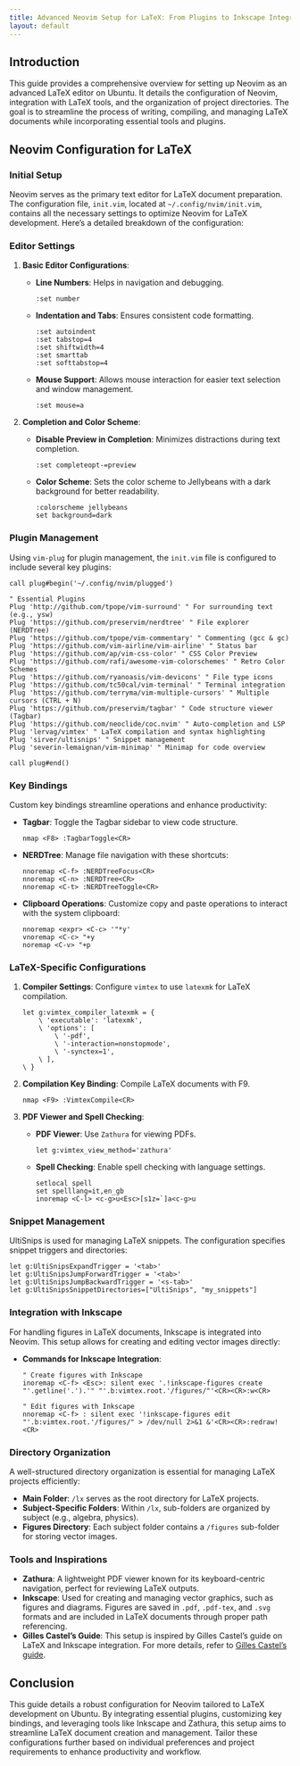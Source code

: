 ```yaml
---
title: Advanced Neovim Setup for LaTeX: From Plugins to Inkscape Integration on Ubuntu
layout: default
---
```


## Introduction

This guide provides a comprehensive overview for setting up Neovim as an advanced LaTeX editor on Ubuntu. It details the configuration of Neovim, integration with LaTeX tools, and the organization of project directories. The goal is to streamline the process of writing, compiling, and managing LaTeX documents while incorporating essential tools and plugins.

## Neovim Configuration for LaTeX

### Initial Setup

Neovim serves as the primary text editor for LaTeX document preparation. The configuration file, `init.vim`, located at `~/.config/nvim/init.vim`, contains all the necessary settings to optimize Neovim for LaTeX development. Here’s a detailed breakdown of the configuration:

### Editor Settings

1. **Basic Editor Configurations**:
   - **Line Numbers**: Helps in navigation and debugging.
     ```vim
     :set number
     ```

   - **Indentation and Tabs**: Ensures consistent code formatting.
     ```vim
     :set autoindent
     :set tabstop=4
     :set shiftwidth=4
     :set smarttab
     :set softtabstop=4
     ```

   - **Mouse Support**: Allows mouse interaction for easier text selection and window management.
     ```vim
     :set mouse=a
     ```

2. **Completion and Color Scheme**:
   - **Disable Preview in Completion**: Minimizes distractions during text completion.
     ```vim
     :set completeopt-=preview
     ```

   - **Color Scheme**: Sets the color scheme to Jellybeans with a dark background for better readability.
     ```vim
     :colorscheme jellybeans
     set background=dark
     ```

### Plugin Management

Using `vim-plug` for plugin management, the `init.vim` file is configured to include several key plugins:

```vim
call plug#begin('~/.config/nvim/plugged')

" Essential Plugins
Plug 'http://github.com/tpope/vim-surround' " For surrounding text (e.g., ysw)
Plug 'https://github.com/preservim/nerdtree' " File explorer (NERDTree)
Plug 'https://github.com/tpope/vim-commentary' " Commenting (gcc & gc)
Plug 'https://github.com/vim-airline/vim-airline' " Status bar
Plug 'https://github.com/ap/vim-css-color' " CSS Color Preview
Plug 'https://github.com/rafi/awesome-vim-colorschemes' " Retro Color Schemes
Plug 'https://github.com/ryanoasis/vim-devicons' " File type icons
Plug 'https://github.com/tc50cal/vim-terminal' " Terminal integration
Plug 'https://github.com/terryma/vim-multiple-cursors' " Multiple cursors (CTRL + N)
Plug 'https://github.com/preservim/tagbar' " Code structure viewer (Tagbar)
Plug 'https://github.com/neoclide/coc.nvim' " Auto-completion and LSP
Plug 'lervag/vimtex' " LaTeX compilation and syntax highlighting
Plug 'sirver/ultisnips' " Snippet management
Plug 'severin-lemaignan/vim-minimap' " Minimap for code overview

call plug#end()
```

### Key Bindings

Custom key bindings streamline operations and enhance productivity:

- **Tagbar**: Toggle the Tagbar sidebar to view code structure.
  ```vim
  nmap <F8> :TagbarToggle<CR>
  ```

- **NERDTree**: Manage file navigation with these shortcuts:
  ```vim
  nnoremap <C-f> :NERDTreeFocus<CR>
  nnoremap <C-n> :NERDTree<CR>
  nnoremap <C-t> :NERDTreeToggle<CR>
  ```

- **Clipboard Operations**: Customize copy and paste operations to interact with the system clipboard:
  ```vim
  nnoremap <expr> <C-c> '"*y'
  vnoremap <C-c> "+y
  noremap <C-v> "+p
  ```

### LaTeX-Specific Configurations

1. **Compiler Settings**: Configure `vimtex` to use `latexmk` for LaTeX compilation.
   ```vim
   let g:vimtex_compiler_latexmk = {
       \ 'executable': 'latexmk',
       \ 'options': [
           \ '-pdf',
           \ '-interaction=nonstopmode',
           \ '-synctex=1',
       \ ],
   \ }
   ```

2. **Compilation Key Binding**: Compile LaTeX documents with F9.
   ```vim
   nmap <F9> :VimtexCompile<CR>
   ```

3. **PDF Viewer and Spell Checking**:
   - **PDF Viewer**: Use `Zathura` for viewing PDFs.
     ```vim
     let g:vimtex_view_method='zathura'
     ```

   - **Spell Checking**: Enable spell checking with language settings.
     ```vim
     setlocal spell
     set spelllang=it,en_gb
     inoremap <C-l> <c-g>u<Esc>[s1z=`]a<c-g>u
     ```

### Snippet Management

UltiSnips is used for managing LaTeX snippets. The configuration specifies snippet triggers and directories:

```vim
let g:UltiSnipsExpandTrigger = '<tab>'
let g:UltiSnipsJumpForwardTrigger = '<tab>'
let g:UltiSnipsJumpBackwardTrigger = '<s-tab>'
let g:UltiSnipsSnippetDirectories=["UltiSnips", "my_snippets"]
```

### Integration with Inkscape

For handling figures in LaTeX documents, Inkscape is integrated into Neovim. This setup allows for creating and editing vector images directly:

- **Commands for Inkscape Integration**:
  ```vim
  " Create figures with Inkscape
  inoremap <C-f> <Esc>: silent exec '.!inkscape-figures create "'.getline('.').'" "'.b:vimtex.root.'/figures/"'<CR><CR>:w<CR>

  " Edit figures with Inkscape
  nnoremap <C-f> : silent exec '!inkscape-figures edit "'.b:vimtex.root.'/figures/" > /dev/null 2>&1 &'<CR><CR>:redraw!<CR>
  ```

### Directory Organization

A well-structured directory organization is essential for managing LaTeX projects efficiently:

- **Main Folder**: `/lx` serves as the root directory for LaTeX projects.
- **Subject-Specific Folders**: Within `/lx`, sub-folders are organized by subject (e.g., algebra, physics).
- **Figures Directory**: Each subject folder contains a `/figures` sub-folder for storing vector images.

### Tools and Inspirations

- **Zathura**: A lightweight PDF viewer known for its keyboard-centric navigation, perfect for reviewing LaTeX outputs.
- **Inkscape**: Used for creating and managing vector graphics, such as figures and diagrams. Figures are saved in `.pdf`, `.pdf-tex`, and `.svg` formats and are included in LaTeX documents through proper path referencing.
- **Gilles Castel’s Guide**: This setup is inspired by Gilles Castel’s guide on LaTeX and Inkscape integration. For more details, refer to [Gilles Castel’s guide](https://castel.dev/). 

## Conclusion

This guide details a robust configuration for Neovim tailored to LaTeX development on Ubuntu. By integrating essential plugins, customizing key bindings, and leveraging tools like Inkscape and Zathura, this setup aims to streamline LaTeX document creation and management. Tailor these configurations further based on individual preferences and project requirements to enhance productivity and workflow.